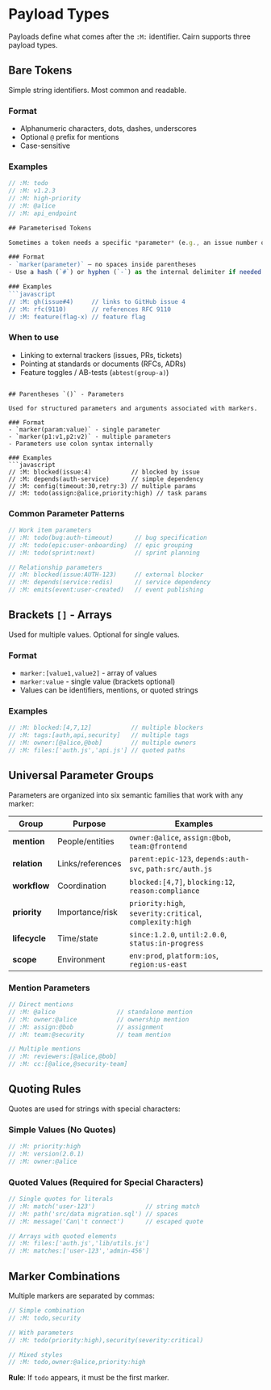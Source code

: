 # Payload Types
<!-- :M: tldr Three payload types: bare tokens, JSON objects, and arrays -->
<!-- :M: notation Detailed payload type specifications and examples -->

Payloads define what comes after the `:M:` identifier. Cairn supports three payload types.

## Bare Tokens

Simple string identifiers. Most common and readable.

### Format
- Alphanumeric characters, dots, dashes, underscores
- Optional `@` prefix for mentions
- Case-sensitive

### Examples
```javascript
// :M: todo
// :M: v1.2.3
// :M: high-priority
// :M: @alice
// :M: api_endpoint

## Parameterised Tokens

Sometimes a token needs a specific *parameter* (e.g., an issue number or RFC).  Append the parameter in parentheses – the combination is still treated as **one token**.

### Format
- `marker(parameter)` – no spaces inside parentheses
- Use a hash (`#`) or hyphen (`-`) as the internal delimiter if needed (`issue#4`, not `issue/4`)

### Examples
```javascript
// :M: gh(issue#4)     // links to GitHub issue 4
// :M: rfc(9110)       // references RFC 9110
// :M: feature(flag-x) // feature flag
```

### When to use
- Linking to external trackers (issues, PRs, tickets)
- Pointing at standards or documents (RFCs, ADRs)
- Feature toggles / AB-tests (`abtest(group-a)`) 
```

## Parentheses `()` - Parameters

Used for structured parameters and arguments associated with markers.

### Format
- `marker(param:value)` - single parameter
- `marker(p1:v1,p2:v2)` - multiple parameters
- Parameters use colon syntax internally

### Examples
```javascript
// :M: blocked(issue:4)           // blocked by issue
// :M: depends(auth-service)      // simple dependency
// :M: config(timeout:30,retry:3) // multiple params
// :M: todo(assign:@alice,priority:high) // task params
```

### Common Parameter Patterns
```javascript
// Work item parameters
// :M: todo(bug:auth-timeout)      // bug specification
// :M: todo(epic:user-onboarding)  // epic grouping
// :M: todo(sprint:next)           // sprint planning

// Relationship parameters  
// :M: blocked(issue:AUTH-123)     // external blocker
// :M: depends(service:redis)      // service dependency
// :M: emits(event:user-created)   // event publishing
```

## Brackets `[]` - Arrays

Used for multiple values. Optional for single values.

### Format
- `marker:[value1,value2]` - array of values
- `marker:value` - single value (brackets optional)
- Values can be identifiers, mentions, or quoted strings

### Examples
```javascript
// :M: blocked:[4,7,12]           // multiple blockers
// :M: tags:[auth,api,security]   // multiple tags
// :M: owner:[@alice,@bob]        // multiple owners
// :M: files:['auth.js','api.js'] // quoted paths
```

## Universal Parameter Groups

Parameters are organized into six semantic families that work with any marker:

| Group | Purpose | Examples |
|-------|---------|----------|
| **mention** | People/entities | `owner:@alice`, `assign:@bob`, `team:@frontend` |
| **relation** | Links/references | `parent:epic-123`, `depends:auth-svc`, `path:src/auth.js` |
| **workflow** | Coordination | `blocked:[4,7]`, `blocking:12`, `reason:compliance` |
| **priority** | Importance/risk | `priority:high`, `severity:critical`, `complexity:high` |
| **lifecycle** | Time/state | `since:1.2.0`, `until:2.0.0`, `status:in-progress` |
| **scope** | Environment | `env:prod`, `platform:ios`, `region:us-east` |

### Mention Parameters
```javascript
// Direct mentions
// :M: @alice                 // standalone mention
// :M: owner:@alice           // ownership mention
// :M: assign:@bob            // assignment
// :M: team:@security         // team mention

// Multiple mentions
// :M: reviewers:[@alice,@bob]
// :M: cc:[@alice,@security-team]
```

## Quoting Rules

Quotes are used for strings with special characters:

### Simple Values (No Quotes)
```javascript
// :M: priority:high
// :M: version(2.0.1)
// :M: owner:@alice
```

### Quoted Values (Required for Special Characters)  
```javascript
// Single quotes for literals
// :M: match('user-123')              // string match
// :M: path('src/data migration.sql') // spaces
// :M: message('Can\'t connect')      // escaped quote

// Arrays with quoted elements
// :M: files:['auth.js','lib/utils.js']
// :M: matches:['user-123','admin-456']
```

## Marker Combinations

Multiple markers are separated by commas:

```javascript
// Simple combination
// :M: todo,security

// With parameters
// :M: todo(priority:high),security(severity:critical)

// Mixed styles
// :M: todo,owner:@alice,priority:high
```

**Rule**: If `todo` appears, it must be the first marker.